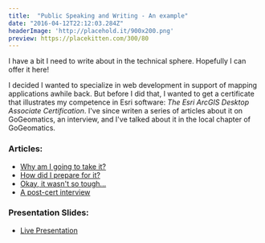 ```yaml
---
title:  "Public Speaking and Writing - An example"
date: "2016-04-12T22:12:03.284Z"
headerImage: 'http://placehold.it/900x200.png'
preview: https://placekitten.com/300/80
---
```


I have a bit I need to write about in the technical sphere. Hopefully I can offer it here!


I decided I wanted to specialize in web development in support of mapping applications awhile back. But before I did that, I wanted to get a certificate that illustrates my competence in Esri software: _The Esri ArcGIS Desktop Associate Certification_. I've since writen a series of articles about it on GoGeomatics, an interview, and I've talked about it in the local chapter of GoGeomatics.

### Articles:
* [Why am I going to take it?](http://www.gogeomatics.ca/magazine/esri-technical-certification-why-am-i-going-to-take-it.htm)
* [How did I prepare for it?](http://www.gogeomatics.ca/magazine/part-2-preparing-for-the-esri-desktop-associate-exam.htm)
* [Okay, it wasn't so tough...]((http://www.gogeomatics.ca/magazine/esri-technical-associate-certification-how-i-passed-the-test.htm))
* [A post-cert interview](http://www.gogeomatics.ca/magazine/jessi-mielke-esris-certification-manager-chats-about-the-esri-technical-certification-program.htm)

### Presentation Slides:
* <a href="/samples/gg16">Live Presentation</a>
